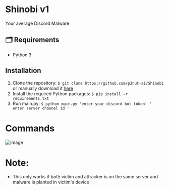# Shinobi v1

Your average Discord Malware

## 🗂️ Requirements

* Python 3

## Installation

1. Clone the repository: `$ git clone https://github.com/p3nut-ai/Shinobi` or manually download it [here](https://github.com/p3nut-ai/Shinobi)
2. Install the required Python packages: `$ pip install -r requirements.txt`
3. Run main.py: `$ python main.py 'enter your discord bot token' ' enter server channel id ' `

# Commands
![image](https://user-images.githubusercontent.com/49468484/185780369-6e5b50df-2a26-44f8-a913-2e5c0c14a03f.png)



# Note:
 - This only works if both victim and attracker is on the same server and malware is planted in victim's device
